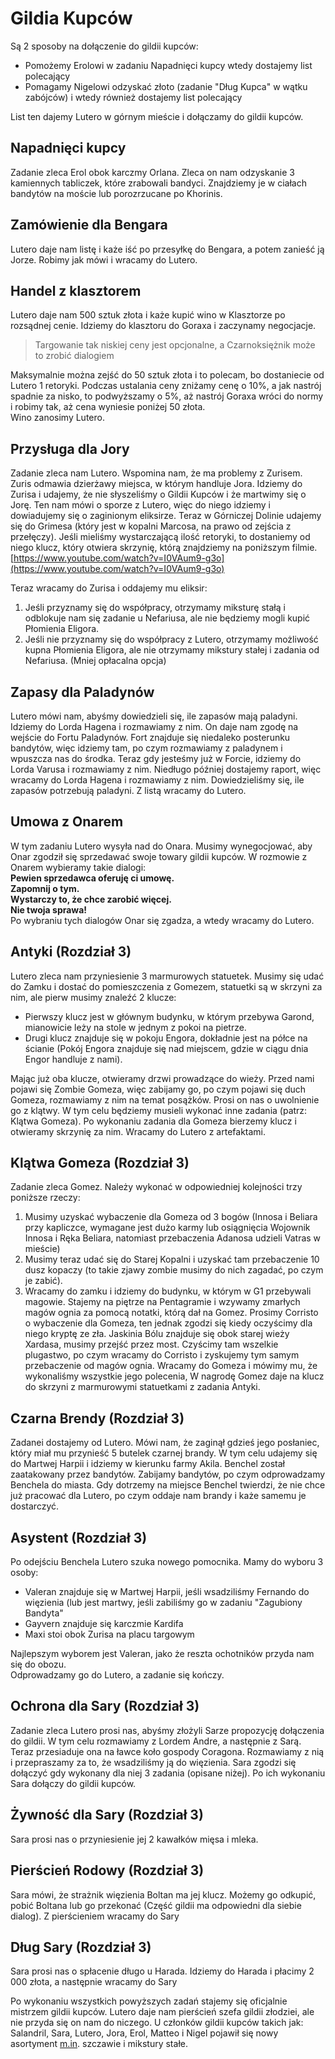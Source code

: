 # Gildia Kupców

Są 2 sposoby na dołączenie do gildii kupców:
- Pomożemy Erolowi w zadaniu Napadnięci kupcy wtedy dostajemy list polecający
- Pomagamy Nigelowi odzyskać złoto (zadanie "Dług Kupca" w wątku zabójców) i wtedy również dostajemy list polecający

List ten dajemy Lutero w górnym mieście i dołączamy do gildii kupców.

## Napadnięci kupcy

Zadanie zleca Erol obok karczmy Orlana. Zleca on nam odzyskanie 3 kamiennych tabliczek, które zrabowali bandyci. Znajdziemy je w ciałach bandytów na moście lub porozrzucane po Khorinis.

## Zamówienie dla Bengara

Lutero daje nam listę i każe iść po przesyłkę do Bengara, a potem zanieść ją Jorze. Robimy jak mówi i wracamy do Lutero.

## Handel z klasztorem

Lutero daje nam 500 sztuk złota i każe kupić wino w Klasztorze po rozsądnej cenie. Idziemy do klasztoru do Goraxa i zaczynamy negocjacje.

> Targowanie tak niskiej ceny jest opcjonalne, a Czarnoksiężnik może to zrobić dialogiem

Maksymalnie można zejść do 50 sztuk złota i to polecam, bo dostaniecie od Lutero 1 retoryki. Podczas ustalania ceny zniżamy cenę o 10%, a jak nastrój spadnie za nisko, to podwyższamy o 5%, aż nastrój Goraxa wróci do normy i robimy tak, aż cena wyniesie poniżej 50 złota.  
Wino zanosimy Lutero.

## Przysługa dla Jory

Zadanie zleca nam Lutero. Wspomina nam, że ma problemy z Zurisem. Zuris odmawia dzierżawy miejsca, w którym handluje Jora. Idziemy do Zurisa i udajemy, że nie słyszeliśmy o Gildii Kupców i że martwimy się o Jorę. Ten nam mówi o sporze z Lutero, więc do niego idziemy i dowiadujemy się o zaginionym eliksirze. Teraz w Górniczej Dolinie udajemy się do Grimesa (który jest w kopalni Marcosa, na prawo od zejścia z przełęczy). Jeśli mieliśmy wystarczającą ilość retoryki, to dostaniemy od niego klucz, który otwiera skrzynię, którą znajdziemy na poniższym filmie.  
[https://www.youtube.com/watch?v=I0VAum9-g3o](https://www.youtube.com/watch?v=I0VAum9-g3o)

Teraz wracamy do Zurisa i oddajemy mu eliksir:

1. Jeśli przyznamy się do współpracy, otrzymamy miksturę stałą i odblokuje nam się zadanie u Nefariusa, ale nie będziemy mogli kupić Płomienia Eligora.
2. Jeśli nie przyznamy się do współpracy z Lutero, otrzymamy możliwość kupna Płomienia Eligora, ale nie otrzymamy mikstury stałej i zadania od Nefariusa. (Mniej opłacalna opcja)

## Zapasy dla Paladynów

Lutero mówi nam, abyśmy dowiedzieli się, ile zapasów mają paladyni. Idziemy do Lorda Hagena i rozmawiamy z nim. On daje nam zgodę na wejście do Fortu Paladynów. Fort znajduje się niedaleko posterunku bandytów, więc idziemy tam, po czym rozmawiamy z paladynem i wpuszcza nas do środka. Teraz gdy jesteśmy już w Forcie, idziemy do Lorda Varusa i rozmawiamy z nim. Niedługo później dostajemy raport, więc wracamy do Lorda Hagena i rozmawiamy z nim. Dowiedzieliśmy się, ile zapasów potrzebują paladyni. Z listą wracamy do Lutero.

## Umowa z Onarem

W tym zadaniu Lutero wysyła nad do Onara. Musimy wynegocjować, aby Onar zgodził się sprzedawać swoje towary gildii kupców. W rozmowie z Onarem wybieramy takie dialogi:  
**Pewien sprzedawca oferuję ci umowę.  
Zapomnij o tym.  
Wystarczy to, że chce zarobić więcej.  
Nie twoja sprawa!**  
Po wybraniu tych dialogów Onar się zgadza, a wtedy wracamy do Lutero.

## Antyki (Rozdział 3)

Lutero zleca nam przyniesienie 3 marmurowych statuetek. Musimy się udać do Zamku i dostać do pomieszczenia z Gomezem, statuetki są w skrzyni za nim, ale pierw musimy znaleźć 2 klucze:

- Pierwszy klucz jest w głównym budynku, w którym przebywa Garond, mianowicie leży na stole w jednym z pokoi na pietrze.
- Drugi klucz znajduje się w pokoju Engora, dokładnie jest na półce na ścianie (Pokój Engora znajduje się nad miejscem, gdzie w ciągu dnia Engor handluje z nami).

Mając już oba klucze, otwieramy drzwi prowadzące do wieży. Przed nami pojawi się Zombie Gomeza, więc zabijamy go, po czym pojawi się duch Gomeza, rozmawiamy z nim na temat posążków. Prosi on nas o uwolnienie go z klątwy. W tym celu będziemy musieli wykonać inne zadania (patrz: Klątwa Gomeza). Po wykonaniu zadania dla Gomeza bierzemy klucz i otwieramy skrzynię za nim. Wracamy do Lutero z artefaktami.

## Klątwa Gomeza (Rozdział 3)

Zadanie zleca Gomez. Należy wykonać w odpowiedniej kolejności trzy poniższe rzeczy:

1. Musimy uzyskać wybaczenie dla Gomeza od 3 bogów (Innosa i Beliara przy kapliczce, wymagane jest dużo karmy lub osiągnięcia Wojownik Innosa i Ręka Beliara, natomiast przebaczenia Adanosa udzieli Vatras w mieście)
2. Musimy teraz udać się do Starej Kopalni i uzyskać tam przebaczenie 10 dusz kopaczy (to takie zjawy zombie musimy do nich zagadać, po czym je zabić).
3. Wracamy do zamku i idziemy do budynku, w którym w G1 przebywali magowie. Stajemy na piętrze na Pentagramie i wzywamy zmarłych magów ognia za pomocą notatki, którą dał na Gomez. Prosimy Corristo o wybaczenie dla Gomeza, ten jednak zgodzi się kiedy oczyścimy dla niego kryptę ze zła. Jaskinia Bólu znajduje się obok starej wieży Xardasa, musimy przejść przez most. Czyścimy tam wszelkie plugastwo, po czym wracamy do Corristo i zyskujemy tym samym przebaczenie od magów ognia. Wracamy do Gomeza i mówimy mu, że wykonaliśmy wszystkie jego polecenia, W nagrodę Gomez daje na klucz do skrzyni z marmurowymi statuetkami z zadania Antyki.

## Czarna Brendy (Rozdział 3)

Zadanei dostajemy od Lutero. Mówi nam, że zaginął gdzieś jego posłaniec, który miał mu przynieść 5 butelek czarnej brandy. W tym celu udajemy się do Martwej Harpii i idziemy w kierunku farmy Akila. Benchel został zaatakowany przez bandytów. Zabijamy bandytów, po czym odprowadzamy Benchela do miasta. Gdy dotrzemy na miejsce Benchel twierdzi, że nie chce już pracować dla Lutero, po czym oddaje nam brandy i każe samemu je dostarczyć.

## Asystent (Rozdział 3)

Po odejściu Benchela Lutero szuka nowego pomocnika. Mamy do wyboru 3 osoby:

- Valeran znajduje się w Martwej Harpii, jeśli wsadziliśmy Fernando do więzienia (lub jest martwy, jeśli zabiliśmy go w zadaniu "Zagubiony Bandyta"
- Gayvern znajduje się karczmie Kardifa
- Maxi stoi obok Zurisa na placu targowym

Najlepszym wyborem jest Valeran, jako że reszta ochotników przyda nam się do obozu.  
Odprowadzamy go do Lutero, a zadanie się kończy.

## Ochrona dla Sary (Rozdział 3)

Zadanie zleca Lutero prosi nas, abyśmy złożyli Sarze propozycję dołączenia do gildii. W tym celu rozmawiamy z Lordem Andre, a następnie z Sarą. Teraz przesiaduje ona na ławce koło gospody Coragona. Rozmawiamy z nią i przepraszamy za to, że wsadziliśmy ją do więzienia. Sara zgodzi się dołączyć gdy wykonany dla niej 3 zadania (opisane niżej). Po ich wykonaniu Sara dołączy do gildii kupców.

## Żywność dla Sary (Rozdział 3)

Sara prosi nas o przyniesienie jej 2 kawałków mięsa i mleka.

## Pierścień Rodowy (Rozdział 3)

Sara mówi, że strażnik więzienia Boltan ma jej klucz. Możemy go odkupić, pobić Boltana lub go przekonać (Część gildii ma odpowiedni dla siebie dialog). Z pierścieniem wracamy do Sary

## Dług Sary (Rozdział 3)

Sara prosi nas o spłacenie długo u Harada. Idziemy do Harada i płacimy 2 000 złota, a następnie wracamy do Sary

Po wykonaniu wszystkich powyższych zadań stajemy się oficjalnie mistrzem gildii kupców. Lutero daje nam pierścień szefa gildii złodziei, ale nie przyda się on nam do niczego. U członków gildii kupców takich jak: Salandril, Sara, Lutero, Jora, Erol, Matteo i Nigel pojawił się nowy asortyment [m.in](https://steamcommunity.com/linkfilter/?u=http%3A%2F%2Fm.in). szczawie i mikstury stałe.  

